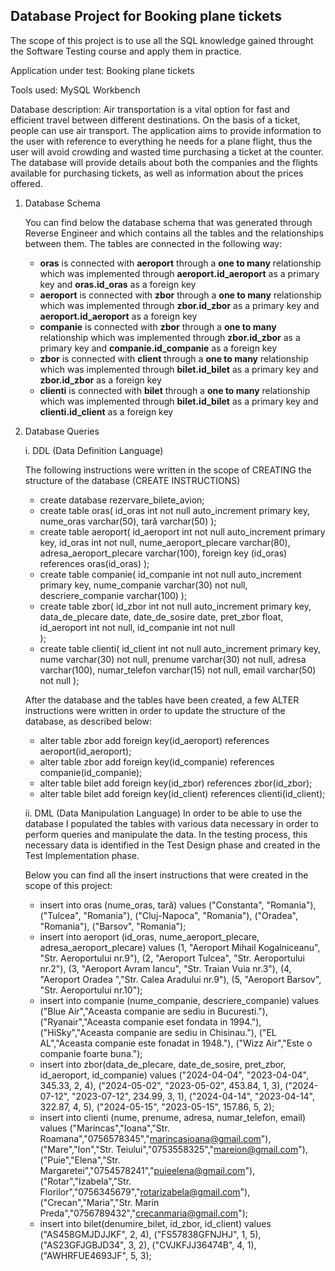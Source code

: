 ## Database Project for **Booking plane tickets**
 The scope of this project is to use all the SQL knowledge gained throught the Software Testing course and apply them in practice.

Application under test: Booking plane tickets

Tools used: MySQL Workbench

Database description: Air transportation is a vital option for fast and efficient travel between different destinations. On the basis of a ticket, people can use air transport. The application aims to provide information to the user with reference to everything he needs for a plane flight, thus the user will avoid crowding and wasted time purchasing a ticket at the counter. The database will provide details about both the companies and the flights available for purchasing tickets, as well as information about the prices offered.

  1. Database Schema

     You can find below the database schema that was generated through Reverse Engineer and which contains all the tables and the relationships between them.
      The tables are connected in the following way:

     * **oras** is connected with **aeroport** through a **one to many** relationship which was implemented through **aeroport.id_aeroport** as a primary key and 
      **oras.id_oras** as a foreign key
     * **aeroport** is connected with **zbor** through a **one to many** relationship which was implemented through **zbor.id_zbor** as a primary key and 
      **aeroport.id_aeroport** as a foreign key
     * **companie** is connected with **zbor** through a **one to many** relationship which was implemented through **zbor.id_zbor** as a primary key and 
      **companie.id_companie** as a foreign key
     * **zbor** is connected with **client** through a **one to many** relationship which was implemented through **bilet.id_bilet** as a primary key and 
      **zbor.id_zbor** as a foreign key
     * **clienti** is connected with **bilet** through a **one to many** relationship which was implemented through **bilet.id_bilet** as a primary key and 
      **clienti.id_client** as a foreign key
       
   2. Database Queries
      
      i. DDL (Data Definition Language)
      
         The following instructions were written in the scope of CREATING the structure of the database (CREATE INSTRUCTIONS)
      
      * create database rezervare_bilete_avion;
      * create table oras(
       id_oras int not null auto_increment primary key,
       nume_oras varchar(50),
       tară varchar(50)
);
      * create table aeroport(
	id_aeroport int not null auto_increment primary key,
    id_oras int not null,
    nume_aeroport_plecare varchar(80),
    adresa_aeroport_plecare varchar(100),
    foreign key (id_oras) references oras(id_oras)
);
      * create table companie(
     id_companie int not null auto_increment primary key,
     nume_companie varchar(30) not null,
     descriere_companie varchar(100)
);
      * create table zbor(
      id_zbor int not null auto_increment primary key,
      data_de_plecare date,
      date_de_sosire date,
      pret_zbor float,
      id_aeroport int not null,
      id_companie int not null	
);
      * create table clienti(
        id_client int not null auto_increment primary key,
        nume varchar(30) not null,
        prenume varchar(30) not null,
        adresa varchar(100),
        numar_telefon varchar(15) not null,
        email varchar(50) not null
);

      After the database and the tables have been created, a few ALTER instructions were written in order to update the structure of the database, as described below:
        
       * alter table zbor add foreign key(id_aeroport) references aeroport(id_aeroport);
       * alter table zbor add foreign key(id_companie) references companie(id_companie);
       * alter table bilet add foreign key(id_zbor) references zbor(id_zbor);
       * alter table bilet add foreign key(id_client) references clienti(id_client);
         
      ii. DML (Data Manipulation Language)
       In order to be able to use the database I populated the tables with various data necessary in order to perform queries and manipulate the data. In the testing process, this necessary data is identified in 
the Test Design phase and created in the Test Implementation phase.

       Below you can find all the insert instructions that were created in the scope of this project:
       * insert into oras (nume_oras, tară)
values 
   ("Constanta", "Romania"),
   ("Tulcea", "Romania"),
   ("Cluj-Napoca", "Romania"),
   ("Oradea", "Romania"),
   ("Barsov", "Romania");
       * insert into aeroport (id_oras, nume_aeroport_plecare, adresa_aeroport_plecare)
values
    (1, "Aeroport Mihail Kogalniceanu", "Str. Aeroportului nr.9"),
    (2, "Aeroport Tulcea", "Str. Aeroportului nr.2"),
    (3, "Aeroport Avram Iancu", "Str. Traian Vuia nr.3"),
    (4, "Aeroport Oradea ","Str. Calea Aradului nr.9"),
    (5, "Aeroport Barsov", "Str. Aeroportului nr.10");
      * insert into companie (nume_companie, descriere_companie)
values 
	("Blue Air","Aceasta companie are sediu in Bucuresti."),
	("Ryanair","Aceasta companie eset fondata in 1994."),
	("HiSky","Aceasta companie are sediu in Chisinau."),
	("EL AL","Aceasta companie este fonadat in 1948."),
	("Wizz Air","Este o companie foarte buna.");
       * insert into zbor(data_de_plecare, date_de_sosire, pret_zbor, id_aeroport, id_companie)
values
    ("2024-04-04", "2023-04-04", 345.33, 2, 4),
    ("2024-05-02", "2023-05-02", 453.84, 1, 3),
    ("2024-07-12", "2023-07-12", 234.99, 3, 1),
    ("2024-04-14", "2023-04-14", 322.87, 4, 5),
    ("2024-05-15", "2023-05-15", 157.86, 5, 2);
        * insert into clienti (nume, prenume, adresa, numar_telefon, email)
values 
     ("Marincas","Ioana","Str. Roamana","0756578345","marincasioana@gmail.com"),
     ("Mare","Ion","Str. Teiului","0753558325","mareion@gmail.com"),
     ("Puie","Elena","Str. Margaretei","0754578241","puieelena@gmail.com"),
     ("Rotar","Izabela","Str. Florilor","0756345679","rotarizabela@gmail.com"),
     ("Crecan","Maria","Str. Marin Preda","0756789432","crecanmaria@gmail.com");
        * insert into bilet(denumire_bilet, id_zbor, id_client)
values 
     ("AS458GMJDJJKF", 2, 4),
     ("FS57838GFNJHJ", 1, 5),
     ("AS23GFJGBJD34", 3, 2),
     ("CVJKFJJ36474B", 4, 1),
     ("AWHRFUE4693JF", 5, 3);


